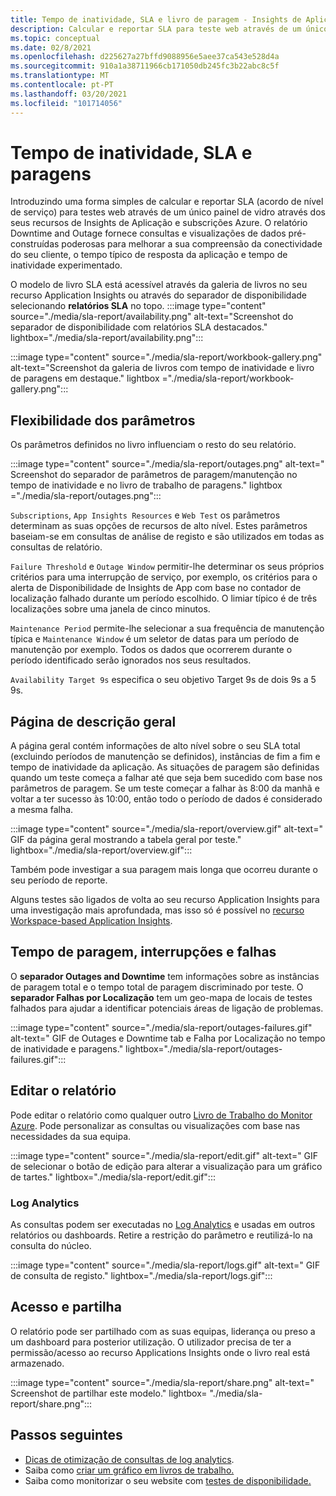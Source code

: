 ```yaml
---
title: Tempo de inatividade, SLA e livro de paragem - Insights de Aplicação
description: Calcular e reportar SLA para teste web através de um único painel de vidro através dos recursos de Insights de Aplicação e subscrições Azure.
ms.topic: conceptual
ms.date: 02/8/2021
ms.openlocfilehash: d225627a27bffd9088956e5aee37ca543e528d4a
ms.sourcegitcommit: 910a1a38711966cb171050db245fc3b22abc8c5f
ms.translationtype: MT
ms.contentlocale: pt-PT
ms.lasthandoff: 03/20/2021
ms.locfileid: "101714056"
---
```

# <a name="downtime-sla-and-outages-workbook"></a>Tempo de inatividade, SLA e paragens

Introduzindo uma forma simples de calcular e reportar SLA (acordo de nível de serviço) para testes web através de um único painel de vidro através dos seus recursos de Insights de Aplicação e subscrições Azure. O relatório Downtime and Outage fornece consultas e visualizações de dados pré-construídas poderosas para melhorar a sua compreensão da conectividade do seu cliente, o tempo típico de resposta da aplicação e tempo de inatividade experimentado.

O modelo de livro SLA está acessível através da galeria de livros no seu recurso Application Insights ou através do separador de disponibilidade selecionando **relatórios SLA** no topo.
:::image type="content" source="./media/sla-report/availability.png" alt-text="Screenshot do separador de disponibilidade com relatórios SLA destacados." lightbox="./media/sla-report/availability.png":::

:::image type="content" source="./media/sla-report/workbook-gallery.png" alt-text="Screenshot da galeria de livros com tempo de inatividade e livro de paragens em destaque." lightbox ="./media/sla-report/workbook-gallery.png":::

## <a name="parameter-flexibility"></a>Flexibilidade dos parâmetros

Os parâmetros definidos no livro influenciam o resto do seu relatório.

:::image type="content" source="./media/sla-report/outages.png" alt-text=" Screenshot do separador de parâmetros de paragem/manutenção no tempo de inatividade e no livro de trabalho de paragens." lightbox ="./media/sla-report/outages.png":::

`Subscriptions`, `App Insights Resources` e `Web Test` os parâmetros determinam as suas opções de recursos de alto nível. Estes parâmetros baseiam-se em consultas de análise de registo e são utilizados em todas as consultas de relatório.

`Failure Threshold` e `Outage Window` permitir-lhe determinar os seus próprios critérios para uma interrupção de serviço, por exemplo, os critérios para o alerta de Disponibilidade de Insights de App com base no contador de localização falhado durante um período escolhido. O limiar típico é de três localizações sobre uma janela de cinco minutos.

`Maintenance Period` permite-lhe selecionar a sua frequência de manutenção típica e `Maintenance Window` é um seletor de datas para um período de manutenção por exemplo. Todos os dados que ocorrerem durante o período identificado serão ignorados nos seus resultados.

`Availability Target 9s` especifica o seu objetivo Target 9s de dois 9s a 5 9s.

## <a name="overview-page"></a>Página de descrição geral

A página geral contém informações de alto nível sobre o seu SLA total (excluindo períodos de manutenção se definidos), instâncias de fim a fim e tempo de inatividade da aplicação. As situações de paragem são definidas quando um teste começa a falhar até que seja bem sucedido com base nos parâmetros de paragem. Se um teste começar a falhar às 8:00 da manhã e voltar a ter sucesso às 10:00, então todo o período de dados é considerado a mesma falha.

:::image type="content" source="./media/sla-report/overview.gif" alt-text=" GIF da página geral mostrando a tabela geral por teste." lightbox="./media/sla-report/overview.gif":::

Também pode investigar a sua paragem mais longa que ocorreu durante o seu período de reporte.

Alguns testes são ligados de volta ao seu recurso Application Insights para uma investigação mais aprofundada, mas isso só é possível no [recurso Workspace-based Application Insights](create-workspace-resource.md).

## <a name="downtime-outages-and-failures"></a>Tempo de paragem, interrupções e falhas

O **separador Outages and Downtime** tem informações sobre as instâncias de paragem total e o tempo total de paragem discriminado por teste. O **separador Falhas por Localização** tem um geo-mapa de locais de testes falhados para ajudar a identificar potenciais áreas de ligação de problemas.

:::image type="content" source="./media/sla-report/outages-failures.gif" alt-text=" GIF de Outages e Downtime tab e Falha por Localização no tempo de inatividade e paragens." lightbox="./media/sla-report/outages-failures.gif":::

## <a name="edit-the-report"></a>Editar o relatório

Pode editar o relatório como qualquer outro [Livro de Trabalho do Monitor Azure](../visualize/workbooks-overview.md). Pode personalizar as consultas ou visualizações com base nas necessidades da sua equipa.

:::image type="content" source="./media/sla-report/edit.gif" alt-text=" GIF de selecionar o botão de edição para alterar a visualização para um gráfico de tartes." lightbox="./media/sla-report/edit.gif":::

### <a name="log-analytics"></a>Log Analytics

As consultas podem ser executadas no [Log Analytics](../logs/log-analytics-overview.md) e usadas em outros relatórios ou dashboards. Retire a restrição do parâmetro e reutilizá-lo na consulta do núcleo.

:::image type="content" source="./media/sla-report/logs.gif" alt-text=" GIF de consulta de registo." lightbox="./media/sla-report/logs.gif":::

## <a name="access-and-sharing"></a>Acesso e partilha

O relatório pode ser partilhado com as suas equipas, liderança ou preso a um dashboard para posterior utilização. O utilizador precisa de ter a permissão/acesso ao recurso Applications Insights onde o livro real está armazenado.

:::image type="content" source="./media/sla-report/share.png" alt-text=" Screenshot de partilhar este modelo." lightbox= "./media/sla-report/share.png":::

## <a name="next-steps"></a>Passos seguintes

- [Dicas de otimização de consultas de log analytics](../logs/query-optimization.md).
- Saiba como [criar um gráfico em livros de trabalho.](../visualize/workbooks-chart-visualizations.md)
- Saiba como monitorizar o seu website com [testes de disponibilidade.](monitor-web-app-availability.md)